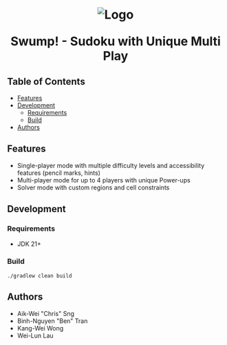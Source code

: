 <h1 align="center">
  <img src="./src/main/dist/img/logo.png" alt="Logo">

  <p align="center">Swump! - Sudoku with Unique Multi Play</p>
</h1>

## Table of Contents

- [Features](#features)
- [Development](#development)
    - [Requirements](#requirements)
    - [Build](#build)
- [Authors](#authors)

## Features

- Single-player mode with multiple difficulty levels and accessibility features (pencil marks, hints)
- Multi-player mode for up to 4 players with unique Power-ups
- Solver mode with custom regions and cell constraints

## Development

### Requirements

- JDK 21+

### Build

```shell
./gradlew clean build
```

## Authors

- Aik-Wei "Chris" Sng
- Binh-Nguyen "Ben" Tran
- Kang-Wei Wong
- Wei-Lun Lau
